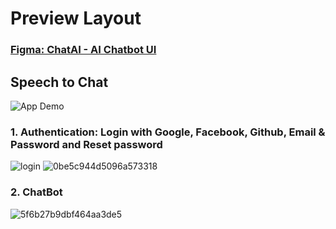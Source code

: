 
# Preview Layout
### <a href="https://www.figma.com/design/5sU9Kluch3umYzWnQNZ6KH/ChatAI--Ai-Chatbot-UI-(Community)?node-id=0-1&p=f&t=PpGilhSGFCJk0zHa-0" target="_blank">Figma: ChatAI - AI Chatbot UI</a>

## Speech to Chat 
![App Demo](https://s2.ezgif.com/tmp/ezgif-2-42ab92d01b.gif)

### 1. Authentication: Login with Google, Facebook, Github, Email & Password and Reset password

![login](https://github.com/user-attachments/assets/09c42807-a2ce-4aa5-a3f3-3935b6c13154)
![0be5c944d5096a573318](https://github.com/user-attachments/assets/b5b4f111-2f56-4a8d-9c8a-349c2cffb583)

### 2. ChatBot 

![5f6b27b9dbf464aa3de5](https://github.com/user-attachments/assets/fb560a38-4560-4128-b84b-144b8335037a)
























